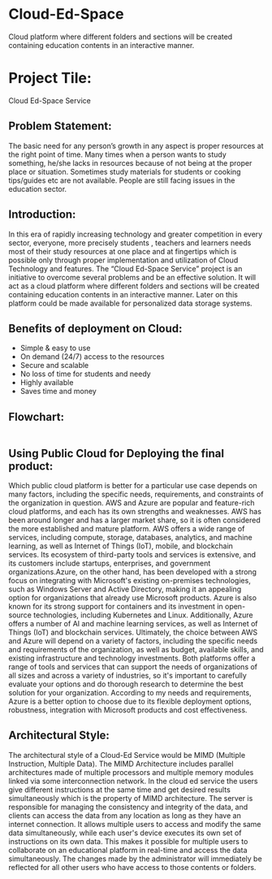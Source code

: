 # Cloud-Ed-Space
Cloud platform where different folders and sections will be created containing education contents in an interactive manner. 

# Project Tile: 
Cloud Ed-Space Service


## Problem Statement:
The basic need for any person’s  growth in any aspect is proper resources at the right point of time. Many times when a person wants to study something, he/she lacks in resources because of not being at the proper place or situation. Sometimes study materials for students or cooking tips/guides etc are not available. People are still facing issues in the education sector.


## Introduction:
In this era of rapidly increasing technology and greater competition in every sector, everyone, more precisely students , teachers and learners  needs most of their study resources at one place and at fingertips which is possible only through proper implementation and utilization of Cloud Technology and features. The “Cloud Ed-Space Service” project is an initiative to overcome several problems and be an effective solution. It will act as a cloud platform where different folders and sections will be created containing education contents in an interactive manner. Later on this platform could be made available for personalized data storage systems. 


## Benefits of deployment on Cloud:
* Simple & easy to use
* On demand (24/7) access to the resources
* Secure and scalable 
* No loss of time for students and needy
* Highly available
* Saves time and money



## Flowchart:

 <img src="https://user-images.githubusercontent.com/112755503/226563719-b46e335c-e096-4566-86d9-0e044e6969e9.png" alt><br/>


## Using Public Cloud for Deploying the final product:
Which public cloud platform is better for a particular use case depends on many factors, including the specific needs, requirements, and constraints of the organization in question. AWS and Azure are popular and feature-rich cloud platforms, and each has its own strengths and weaknesses.
AWS has been around longer and has a larger market share, so it is often considered the more established and mature platform. AWS offers a wide range of services, including compute, storage, databases, analytics, and machine learning, as well as Internet of Things (IoT), mobile, and blockchain services. Its ecosystem of third-party tools and services is extensive, and its customers include startups, enterprises, and government organizations.Azure, on the other hand, has been developed with a strong focus on integrating with Microsoft's existing on-premises technologies, such as Windows Server and Active Directory, making it an appealing option for organizations that already use Microsoft products. Azure is also known for its strong support for containers and its investment in open-source technologies, including Kubernetes and Linux. Additionally, Azure offers a number of AI and machine learning services, as well as Internet of Things (IoT) and blockchain services.
Ultimately, the choice between AWS and Azure will depend on a variety of factors, including the specific needs and requirements of the organization, as well as budget, available skills, and existing infrastructure and technology investments. Both platforms offer a range of tools and services that can support the needs of organizations of all sizes and across a variety of industries, so it's important to carefully evaluate your options and do thorough research to determine the best solution for your organization.
According to my needs and requirements, Azure is a better option to choose due to its flexible deployment options, robustness, integration with Microsoft products and cost effectiveness.


## Architectural Style:
The architectural style of a Cloud-Ed Service would be MIMD (Multiple Instruction, Multiple Data). The MIMD Architecture includes parallel architectures made of multiple processors and multiple memory modules linked via some interconnection network. In the cloud ed service the users give different instructions at the same time and get desired results simultaneously which is the property of MIMD architecture. The server is responsible for managing the consistency and integrity of the data, and clients can access the data from any location as long as they have an internet connection.
 It allows multiple users to access and modify the same data simultaneously, while each user's device executes its own set of instructions on its own data. This makes it possible for multiple users to collaborate on an educational platform  in real-time and access the data simultaneously. The changes made by the administrator will immediately  be reflected for all other users who have access to those contents or folders.


<img src=![image](https://user-images.githubusercontent.com/112755503/226580892-f73ba9c4-48ef-4fb9-94b3-125fa21d8f37.png) alt><br/>



